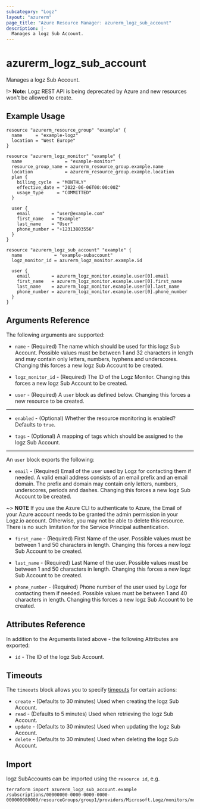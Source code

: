 ```yaml
---
subcategory: "Logz"
layout: "azurerm"
page_title: "Azure Resource Manager: azurerm_logz_sub_account"
description: |-
  Manages a logz Sub Account.
---
```


# azurerm_logz_sub_account

Manages a logz Sub Account.

!> **Note:** Logz REST API is being deprecated by Azure and new resources won't be allowed to create.

## Example Usage

```hcl
resource "azurerm_resource_group" "example" {
  name     = "example-logz"
  location = "West Europe"
}

resource "azurerm_logz_monitor" "example" {
  name                = "example-monitor"
  resource_group_name = azurerm_resource_group.example.name
  location            = azurerm_resource_group.example.location
  plan {
    billing_cycle  = "MONTHLY"
    effective_date = "2022-06-06T00:00:00Z"
    usage_type     = "COMMITTED"
  }

  user {
    email        = "user@example.com"
    first_name   = "Example"
    last_name    = "User"
    phone_number = "+12313803556"
  }
}

resource "azurerm_logz_sub_account" "example" {
  name            = "example-subaccount"
  logz_monitor_id = azurerm_logz_monitor.example.id

  user {
    email        = azurerm_logz_monitor.example.user[0].email
    first_name   = azurerm_logz_monitor.example.user[0].first_name
    last_name    = azurerm_logz_monitor.example.user[0].last_name
    phone_number = azurerm_logz_monitor.example.user[0].phone_number
  }
}
```

## Arguments Reference

The following arguments are supported:

* `name` - (Required) The name which should be used for this logz Sub Account. Possible values must be between 1 and 32 characters in length and may contain only letters, numbers, hyphens and underscores. Changing this forces a new logz Sub Account to be created.

* `logz_monitor_id` - (Required) The ID of the Logz Monitor. Changing this forces a new logz Sub Account to be created.

* `user` - (Required) A `user` block as defined below. Changing this forces a new resource to be created.

---

* `enabled` - (Optional) Whether the resource monitoring is enabled? Defaults to `true`.

* `tags` - (Optional) A mapping of tags which should be assigned to the logz Sub Account.

---

An `user` block exports the following:

* `email` - (Required) Email of the user used by Logz for contacting them if needed. A valid email address consists of an email prefix and an email domain. The prefix and domain may contain only letters, numbers, underscores, periods and dashes. Changing this forces a new logz Sub Account to be created.

~> **NOTE** If you use the Azure CLI to authenticate to Azure, the Email of your Azure account needs to be granted the admin permission in your Logz.io account. Otherwise, you may not be able to delete this resource. There is no such limitation for the Service Principal authentication.

* `first_name` - (Required) First Name of the user. Possible values must be between 1 and 50 characters in length. Changing this forces a new logz Sub Account to be created.

* `last_name` - (Required) Last Name of the user. Possible values must be between 1 and 50 characters in length. Changing this forces a new logz Sub Account to be created.

* `phone_number` - (Required) Phone number of the user used by Logz for contacting them if needed. Possible values must be between 1 and 40 characters in length. Changing this forces a new logz Sub Account to be created.

## Attributes Reference

In addition to the Arguments listed above - the following Attributes are exported:

* `id` - The ID of the logz Sub Account.

## Timeouts

The `timeouts` block allows you to specify [timeouts](https://www.terraform.io/language/resources/syntax#operation-timeouts) for certain actions:

* `create` - (Defaults to 30 minutes) Used when creating the logz Sub Account.
* `read` - (Defaults to 5 minutes) Used when retrieving the logz Sub Account.
* `update` - (Defaults to 30 minutes) Used when updating the logz Sub Account.
* `delete` - (Defaults to 30 minutes) Used when deleting the logz Sub Account.

## Import

logz SubAccounts can be imported using the `resource id`, e.g.

```shell
terraform import azurerm_logz_sub_account.example /subscriptions/00000000-0000-0000-0000-000000000000/resourceGroups/group1/providers/Microsoft.Logz/monitors/monitor1/accounts/subAccount1
```
